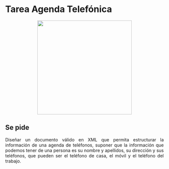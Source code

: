 <div align="justify">

# Tarea Agenda Telefónica


<div align="center">
  <img width="300px" src="https://www.reab.es/wp-content/uploads/2020/07/agenda-telefonica-678x381.jpg">
</div>  

## Se pide

 Diseñar un documento válido en XML que permita estructurar la información de una agenda de teléfonos, suponer que la información que podemos tener de una persona es su nombre y apellidos, su dirección y sus teléfonos, que pueden ser el teléfono de casa, el móvil y el teléfono del trabajo.

<!--
 <details>
   <summary>PULSA PARA VER LA RESPUESTA CORRECTA:</summary>

   Para la creación del XML definiremos como elemento raíz la “agenda” y posteriormente el elemento contacto que contendrá en su interior el resto de datos de la persona que serían nombre y apellidos, dirección y teléfonos quedando la estructura de la siguiente forma.

   - Elemento raíz __agenda__
	   - Elemento __contacto__	 atributo _numero_, en caso de tener dos personas con el mismo nombre.
		   - Elemento __nombre__
       - Elemento __apellido__
        - __primero__
        - __segundo__
	   - Elemento __direccion__
		   - Elemento __tipo__
		   - Elemento __calle__
		   - Elemento __numero__
		   - Elemento __piso__
		   - Elemento __puerta__
	   - Elemento __telefono__
		   - Elemento __movil__
		   - Elemento __fijo__
		   - Elemento __trabajo__


  El principal motivo por el que se ha elegido realizarlo de esta forma es porque el XML al ser un lenguaje diseñado para organizar el contenido de forma estructurada la forma más clara es desglosando los elementos en lugar de utilizar atributos para definir el número de la calle o el piso y puerta para que la comprensión del XML sea la más sencilla posible.

  ```xml
  <agenda>
	   <contacto numero="1">
			<nombre>Juan</nombre>
			<apellido>
        <primer>Perez</primer>
        <segundo>Hdez</segundo>
      </apellido>  
			<direccion>
        <tipo>avenida</tipo>
        <calle>La juana</calle>
        <numero>1</numero>
        <piso>2</piso>
        <puerta>D</puerta>   
      </direccion>
			<telefono>
				<fijo>91111111</fijo>
				<movil>68888888</movil>
				<trabajo>9222222</trabajo>
			</telefono>
		</persona>
		...
	</contacto>
</agenda>
  ```

</details>
-->
 </div>
